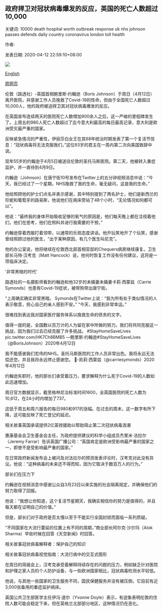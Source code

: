 ## 政府捍卫对冠状病毒爆发的反应，英国的死亡人数超过10,000

关键词: 10000 death hospital worth outbreak response uk nhs johnson passes defends daily country coronavirus london toll health

作者: 

发表日期: 2020-04-12 22:59:10+08:00

![](https://www.straitstimes.com/sites/default/files/styles/x_large/public/articles/2020/04/12/file7a1ldf7rd34zatdfj6d.jpg?itok=QIsOYbO2)

[English](UK%20death%20toll%20passes%2010%2C000%20as%20government%20defends%20response%20to%20coronavirus%20outbreak.md)

[原网页](https://www.straitstimes.com/world/europe/britains-coronavirus-death-toll-passes-10000)

伦敦（路透社）-英国首相鲍里斯·约翰逊（Boris Johnson）于周日（4月12日）离开医院，并感谢工作人员挽救了Covid-19的性命，但由于全国死亡人数超过10,000人，他的政府被迫捍卫其对冠状病毒爆发的反应。

在英国宣布连续两天的医院死亡人数增加900余人之后，这一严峻的里程碑发生了。上周五的980人死亡人数超过了迄今意大利最高的每日最高记录，意大利是欧洲受灾最严重的国家。

反映紧急情况的严重性，伊丽莎白女王在其68年统治时期发表了第一个复活​​节信息：“冠状病毒将无法克服我们，”这位93岁的君主在一周内第二次向美国致辞中说。

现年55岁的约翰逊于4月5日被送往伦敦的圣托马斯医院。第二天，他被转入重症监护，并一直待到4月9日。

约翰逊（Johnson）在唐宁街10号发布在Twitter上的五分钟视频消息中说：“今天，我已经过了一个星期，NHS挽救了我的生命，毫无疑问，这是我的生命。”

他给照顾他的护士们点名并表示感谢，其中特别提到了两名护士，他们是新西兰的珍妮和葡萄牙的路易斯，他说他们在病床旁站了48个小时，“无论情况如何都可以”。

他说：“最终我的身体开始吸收足够的氧气的原因是，他们每天晚上都在注视着他们，他们在思考，他们在照料并进行我需要的干预，”

约翰逊穿着西服打着领带，以通常的乐观态度讲话。他开玩笑地开了个玩笑，感谢曾经照顾过他的医生，“出于某种原因，有几个医生叫尼克”。

他的办公室说，他将继续在伦敦西北部首相官邸的Chequers病房继续康复。卫生部长马特·汉考克（Matt Hancock）说，他何时恢复工作没有任何建议，这将是一项临床决定。

'非常黑暗的时代'

路透社的一名摄影师看到约翰逊和他32岁的未婚妻未婚妻卡莉·西蒙兹（Carrie Symonds）也患有Covid-19症状，被带狗带出唐宁街。

“上周确实确实非常黑暗。 Symonds在Twitter上说：“我为所有处于类似情况的人表示敬意，担心自己的亲人感到不安。” “今天，我感到非常幸运。”

很难找到表达我对国家医疗服务体系以挽救生命的债务的文字。



值得一提的是，全国数以百万计的人为留在家中所做的努力。我们将共同克服这一挑战，因为我们过去已经克服了许多挑战。 \#StayHomeSaveLives pic.twitter.com/HK7Ch8BMB5 —鲍里斯·约翰逊\#StayHomeSaveLives（@BorisJohnson）2020年4月12日

我不能感谢我们宏伟的NHS。圣托马斯医院的工作人员非常出色。我将永远无法偿还您，并且我将永远停止感谢您。 🌈-凯莉·西蒙兹（@carriesymonds）2020年4月12日

约翰逊失职时，他的部长们承受着压力，要求解释为什么死于Covid-19的人数如此迅速增加。

周日官方数据显示，截至格林尼治标准时间1600，全英国医院的死亡人数为10,612，在24小时内增加了737。

这低于周五和周六报告的每日980和917的涨幅。在过去的周末，这一数字有所下降，这可能反映了死亡登记的延迟。

相关故事英国承诺提供2亿英镑援助以帮助阻止第二次冠状病毒浪潮

惠康基金会卫生基金会主任，为政府提供建议的科学小组成员杰里米·法拉尔（Jeremy Farrar）告诉英国广播公司：“英国肯定是欧洲受影响最严重的国家之一，即使不是受影响最严重的国家。”

在日常政府新闻发布会上被问及对法拉尔的预测发表评论时，汉考克对此没有异议。他说：“这种病毒的未来还不得而知，因为它取决于数百万人的行为。”

部长们在压力下

约翰逊在视频消息中感谢公众自3月23日以来实施的社会隔离规定，并确保他们的努力取得了回报。

他说：“我想让你知道，这个复活节星期天，我确实相信你的努力是值得的，并且每天都在证明自己的价值。”

但是，部长们对于政府是否太慢以至于不能实行全国封锁而面临一系列质疑。

“不同国家在大流行蔓延的位置上有不同的周期，”商业部长阿尔克·沙尔玛（Alok Sharma）早些时候在回答《天空新闻》时回答。

相关故事冠状病毒解释者：保护自己的知识

相关故事冠状病毒视觉指南：大流行病中的交互式图形

在周日的简报会上，汉考克承受着解释持续存在的问题的压力，例如缺乏针对医院和护理之家人员的个人防护设备，与一些欧洲国家相比，冠状病毒检测水平较低。

他说，与其他一些国家的卫生服务不同，国民保健服务并没有被压倒，它目前有近3,000张备用的重症监护病床。

英国公共卫生部医学主任伊冯·道尔（Yvonne Doyle）表示，有迹象表明伦敦的住院人数可能会稳定下来，但在英格兰北部部分地区，这种情况仍在恶化。